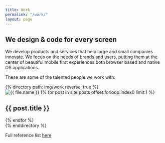 ```yaml
---
title: Work
permalink: "/work/"
layout: page
---
```


## We design & code for every screen

We develop products and services that help large and small companies innovate. We focus on the needs of brands and users, putting them at the center of beautiful mobile first experiences both browser based and native OS applications. 

These are some of the talented people we work with:

<div class="projects-list">
	{% directory path: img/work reverse: true %}
	<div class="project">
		<img src="{{ file.url }}" alt="{{ file.name }}" datetime="{{ file.date | date_to_xmlschema }}" />
        {% for post in site.posts offset:forloop.index0 limit:1 %}
        	<h2>{{ post.title }}</h2>
        {% endfor %}
	</div>
	{% enddirectory %}
    

</div>

Full reference list [here](#)